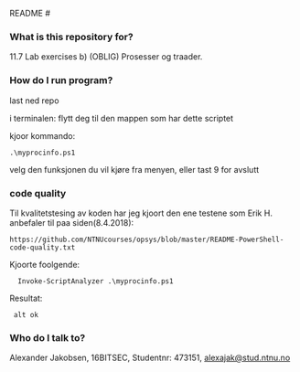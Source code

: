 README #

### What is this repository for? ###

  11.7 Lab exercises b) (OBLIG) Prosesser og traader.

### How do I run program? ###

last ned repo

i terminalen: flytt deg til den mappen som har dette scriptet

kjoor kommando:
    
    .\myprocinfo.ps1
	
velg den funksjonen du vil kjøre fra menyen, eller tast 9 for avslutt
    

### code quality ###
Til kvalitetstesing av koden har jeg kjoort 
den ene testene som Erik H. anbefaler til paa siden(8.4.2018):
 
 	https://github.com/NTNUcourses/opsys/blob/master/README-PowerShell-code-quality.txt 
  
  
  Kjoorte foolgende:
  
      Invoke-ScriptAnalyzer .\myprocinfo.ps1
       
  Resultat:
  
     alt ok
         

### Who do I talk to? ###
Alexander Jakobsen, 16BITSEC, Studentnr: 473151, alexajak@stud.ntnu.no